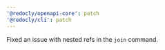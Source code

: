 ```yaml
---
'@redocly/openapi-core': patch
'@redocly/cli': patch
---
```


Fixed an issue with nested refs in the `join` command.
